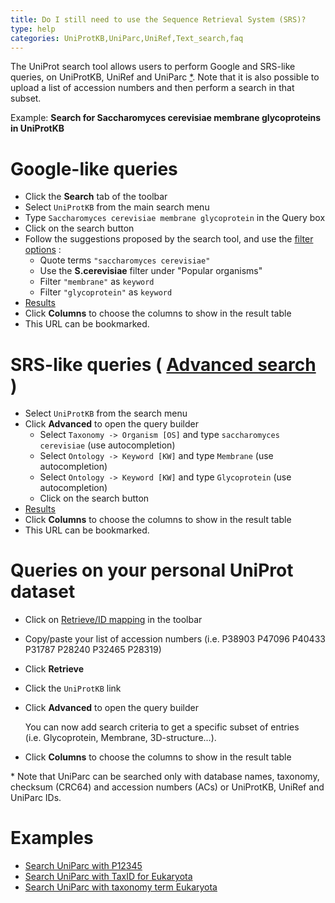 ```yaml
---
title: Do I still need to use the Sequence Retrieval System (SRS)?
type: help
categories: UniProtKB,UniParc,UniRef,Text_search,faq
---
```


The UniProt search tool allows users to perform Google and SRS-like queries, on UniProtKB, UniRef and UniParc [\*](https://www.uniprot.org/#note-uniparc). Note that it is also possible to upload a list of accession numbers and then perform a search in that subset.

Example: **Search for Saccharomyces cerevisiae membrane glycoproteins in UniProtKB**

# Google-like queries

- Click the **Search** tab of the toolbar
- Select `UniProtKB` from the main search menu
- Type `Saccharomyces cerevisiae membrane glycoprotein` in the Query box
- Click on the search button
- Follow the suggestions proposed by the search tool, and use the [filter options](https://www.uniprot.org/help/filter_options) :
  - Quote terms `"saccharomyces cerevisiae"`
  - Use the **S.cerevisiae** filter under "Popular organisms"
  - Filter `"membrane"` as `keyword`
  - Filter `"glycoprotein"` as `keyword`
- [Results](https://www.uniprot.org/uniprotkb?query=organism%3A%22saccharomyces+cerevisiae%22+AND+keyword%3Amembrane+AND+keyword%3Aglycoprotein)
- Click **Columns** to choose the columns to show in the result table
- This URL can be bookmarked.

# SRS-like queries ( [Advanced search](https://www.uniprot.org/help/advanced_search) )

- Select `UniProtKB` from the search menu
- Click **Advanced** to open the query builder
  - Select `Taxonomy -> Organism [OS]` and type `saccharomyces cerevisiae` (use autocompletion)
  - Select `Ontology -> Keyword [KW]` and type `Membrane` (use autocompletion)
  - Select `Ontology -> Keyword [KW]` and type `Glycoprotein` (use autocompletion)
  - Click on the search button
- [Results](<https://www.uniprot.org/uniprotkb?query=(organism_id:4932)%20AND%20(keyword:KW-0472)%20AND%20(keyword:KW-0325)>)
- Click **Columns** to choose the columns to show in the result table
- This URL can be bookmarked.

# Queries on your personal UniProt dataset

- Click on [Retrieve/ID mapping](https://www.uniprot.org/uploadlists) in the toolbar

- Copy/paste your list of accession numbers (i.e. P38903 P47096 P40433 P31787 P28240 P32465 P28319)

- Click **Retrieve**

- Click the `UniProtKB` link

- Click **Advanced** to open the query builder

  You can now add search criteria to get a specific subset of entries (i.e. Glycoprotein, Membrane, 3D-structure...).

- Click **Columns** to choose the columns to show in the result table

\* Note that UniParc can be searched only with database names, taxonomy, checksum (CRC64) and accession numbers (ACs) or UniProtKB, UniRef and UniParc IDs.

# Examples

- [Search UniParc with P12345](https://www.uniprot.org/uniparc/?query=P12345)
- [Search UniParc with TaxID for Eukaryota](<https://www.uniprot.org/uniparc?query=(taxonomy_id:2759)>)
- [Search UniParc with taxonomy term Eukaryota](https://www.uniprot.org/uniparc/?query=taxonomy:Eukaryota)
